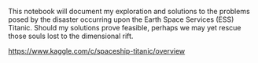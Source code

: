 This notebook will document my exploration and solutions to the problems posed
by the disaster occurring upon the Earth Space Services (ESS) Titanic.  Should
my solutions prove feasible, perhaps we may yet rescue those souls lost to the 
dimensional rift.

https://www.kaggle.com/c/spaceship-titanic/overview